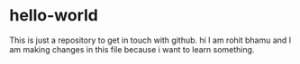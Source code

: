 # hello-world
This is just a repository to get in touch with github.
hi I am rohit bhamu and  I am making changes in this file because i want to learn something.
